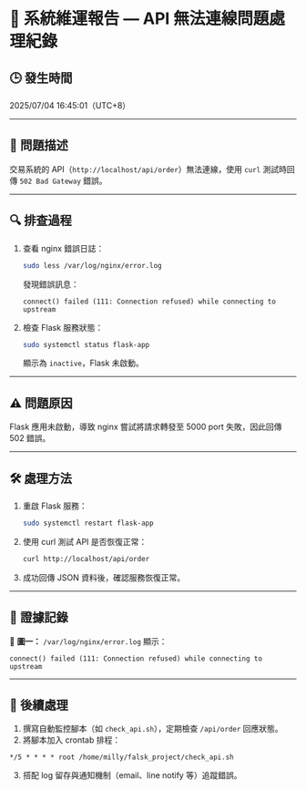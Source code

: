 # 🧾 系統維運報告 — API 無法連線問題處理紀錄

## 🕒 發生時間  
2025/07/04 16:45:01（UTC+8）

---

## 📌 問題描述  
交易系統的 API（`http://localhost/api/order`）無法連線，使用 `curl` 測試時回傳 `502 Bad Gateway` 錯誤。

---

## 🔍 排查過程  

1. 查看 nginx 錯誤日誌：
   ```bash
   sudo less /var/log/nginx/error.log
   ```
   發現錯誤訊息：
   ```
   connect() failed (111: Connection refused) while connecting to upstream
   ```

2. 檢查 Flask 服務狀態：
   ```bash
   sudo systemctl status flask-app
   ```
   顯示為 `inactive`，Flask 未啟動。

---

## ⚠️ 問題原因  
Flask 應用未啟動，導致 nginx 嘗試將請求轉發至 5000 port 失敗，因此回傳 502 錯誤。

---

## 🛠️ 處理方法  

1. 重啟 Flask 服務：
   ```bash
   sudo systemctl restart flask-app
   ```

2. 使用 curl 測試 API 是否恢復正常：
   ```bash
   curl http://localhost/api/order
   ```

3. 成功回傳 JSON 資料後，確認服務恢復正常。

---

## 📂 證據記錄  

📎 **圖一：** `/var/log/nginx/error.log` 顯示：  
```
connect() failed (111: Connection refused) while connecting to upstream
```

---

## 🔄 後續處理  

1. 撰寫自動監控腳本（如 `check_api.sh`），定期檢查 `/api/order` 回應狀態。
2. 將腳本加入 crontab 排程：
  ```cron
  */5 * * * * root /home/milly/falsk_project/check_api.sh
  ```
3. 搭配 log 留存與通知機制（email、line notify 等）追蹤錯誤。

